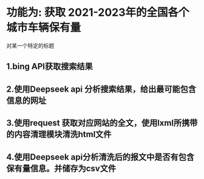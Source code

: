 # 功能为: 获取 2021-2023年的全国各个城市车辆保有量
对某一个特定的标题
## 1.bing API获取搜索结果

## 2.使用Deepseek api 分析搜索结果，给出最可能包含信息的网址

## 3.使用request 获取对应网站的全文，使用lxml所携带的内容清理模块清洗html文件

## 4.使用Deepseek api分析清洗后的报文中是否有包含保有量信息。并储存为csv文件
